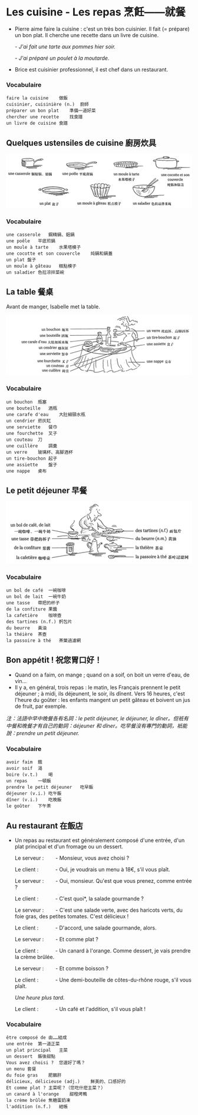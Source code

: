 # Les cuisine - Les repas 烹飪——就餐

* Pierre aime faire la cuisine : c'est un très bon cuisinier. Il fait (= prépare) un bon plat. Il cherche une recette dans un livre de cuisine.

    \- *J'ai fait une tarte aux pommes hier soir.*

    \- *J'ai préparé un poulet à la moutarde.*

* Brice est cuisinier professionnel, il est chef dans un restaurant.

### Vocabulaire

```
faire la cuisine	做飯
cuisinier, cuisinière (n.)	廚師
préparer un bon plat	準備一道好菜
chercher une recette	找食譜
un livre de cuisine	食譜
```

## Quelques ustensiles de cuisine 廚房炊具

![image-20210725225236730](../images/image-20210725225236730.png)

### Vocabulaire

```
une casserole	鋼精鍋、鋁鍋
une poêle	平底煎鍋
un moule à tarte	水果塔模子
une cocotte et son couvercle	炖鍋和鍋蓋
un plat	盤子
un moule à gâteau	糕點模子
un saladier	色拉凉拌菜碗
```

## La table 餐桌

Avant de manger, Isabelle met la table.

![image-20210725225916826](../images/image-20210725225916826.png)

### Vocabulaire

```
un bouchon	瓶塞
une bouteille	酒瓶
une carafe d'eau	大肚細頸水瓶
un cendrier	菸灰缸
une serviette	餐巾
une fourchette	叉子
un couteau	刀
une cuillère	調羹
un verre	玻璃杯、高腳酒杯
un tire-bouchon	起子
une assiette	盤子
une nappe	桌布
```

## Le petit déjeuner 早餐

![image-20210725230644489](../images/image-20210725230644489.png)

### Vocabulaire

```
un bol de café	一碗咖啡
un bol de lait	一碗牛奶
une tasse	帶把的杯子
de la confiture	果醬
la cafetière	咖啡壺
des tartines (n.f.)	麫包片
du beurre	黃油
la théière	茶壺
la passoire à thé	茶葉過濾網
```

## Bon appétit ! 祝您胃口好！

* Quand on a faim, on mange ; quand on a soif, on boit un verre d'eau, de vin...
* Il y a, en général, trois repas : le matin, les Français prennent le petit déjeuner ; à midi, ils déjeunent, le soir, ils dînent. Vers 16 heures, c'est l'heure du goûter : les enfants mangent un petit gâteau et boivent un jus de fruit, par exemple.

*注：法語中早中晚餐各有名詞：le petit déjeuner, le déjeuner, le dîner。但衹有中餐和晚餐才有自己的動詞：déjeuner 和 dîner。吃早餐沒有專門的動詞，衹能說：prendre un petit déjeuner.*

### Vocabulaire

```
avoir faim	餓
avoir soif	渴
boire (v.t.)	喝
un repas	一頓飯
prendre le petit déjeuner	吃早飯
déjeuner (v.i.)	吃午飯
dîner (v.i.)	吃晚飯
le goûter	下午茶
```

## Au restaurant 在飯店

* Un repas au restaurant est généralement composé d'une entrée, d'un plat principal et d'un fromage ou un dessert.

    Le serveur : &emsp;&emsp;\- Monsieur, vous avez choisi ?

    Le client : &emsp;&emsp;&emsp;\- Oui, je voudrais un menu à 18&euro;, s'il vous plaît.

    Le serveur : &emsp;&emsp;\- Oui, monsieur. Qu'est que vous prenez, comme entrée ?

    Le client : &emsp;&emsp;&emsp;\- C'est quoi\*, la salade gourmande ?

    Le serveur : &emsp;&emsp;\- C'est une salade verte, avec des haricots verts, du foie gras, des petites tomates. C'est délicieux !

    Le client : &emsp;&emsp;&emsp;\- D'accord, une salade gourmande, alors.

    Le serveur : &emsp;&emsp;\- Et comme plat ?

    Le client : &emsp;&emsp;&emsp;\- Un canard à l'orange. Comme dessert, je vais prendre la crème brûlée.

    Le serveur : &emsp;&emsp;\- Et comme boisson ?

    Le client : &emsp;&emsp;&emsp;\- Une demi-bouteille de côtes-du-rhône rouge, s'il vous plaît.

    *Une heure plus tard.*

    Le client : &emsp;&emsp;&emsp;\- Un café et l'addition, s'il vous plaît !

### Vocabulaire

```
être composé de	由……組成
une entrée	第一道正菜
un plat principal	主菜
un dessert	飯後甜點
Vous avez choisi ?	您選好了嗎？
un menu	套餐
du foie gras	肥鵝肝
délicieux, délicieuse (adj.)	鮮美的、口感好的
Et comme plat ?	主菜呢？（您吃什麽主菜？）
un canard à l'orange	甜橙烤鴨
la crème brûlée	焦糖蛋奶凍
l'addition (n.f.)	結帳
```

